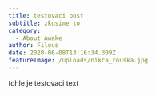 ```yaml
---
title: testovaci post
subtitle: zkusime to
category:
  - About Awake
author: Filous
date: 2020-06-08T13:16:34.309Z
featureImage: /uploads/nikca_rouska.jpg
---
```

tohle je testovaci text